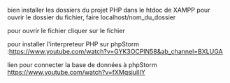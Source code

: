 bien installer les dossiers du projet PHP dans le htdoc de XAMPP
pour ouvrir le dossier du fichier, faire localhost/nom_du_dossier

pour ouvrir le fichier cliquer sur le fichier

pour installer l'interpreteur PHP sur phpStorm :https://www.youtube.com/watch?v=GYK3OCPlN58&ab_channel=BXLUGA

lien pour connecter la base de données
 à phpStorm https://www.youtube.com/watch?v=fXMqsjulIIY
